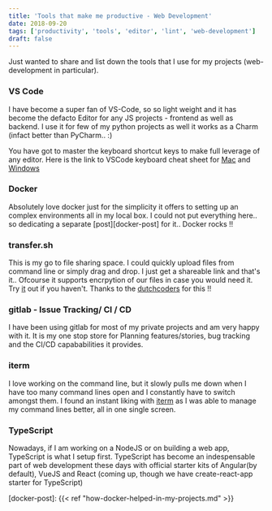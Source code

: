 ```yaml
---
title: 'Tools that make me productive - Web Development'
date: 2018-09-20
tags: ['productivity', 'tools', 'editor', 'lint', 'web-development']
draft: false
---
```


Just wanted to share and list down the tools that I use for my projects (web-development in particular).

### VS Code

I have become a super fan of VS-Code, so so light weight and it has become the defacto Editor for any JS projects - frontend as well as backend. I use it for few of my python projects as well it works as a Charm (infact better than PyCharm.. :)

You have got to master the keyboard shortcut keys to make full leverage of any editor. Here is the link to VSCode keyboard cheat sheet for [Mac][vs-code-mac-cheat-sheet] and [Windows][vs-code-windows-cheat-sheet]

### Docker

Absolutely love docker just for the simplicity it offers to setting up an complex environments all in my local box. I could not put everything here.. so dedicating a separate [post][docker-post] for it.. Docker rocks !!

### transfer.sh

This is my go to file sharing space. I could quickly upload files from command line or simply drag and drop. I just get a shareable link and that's it.. Ofcourse it supports encrpytion of our files in case you would need it. Try [it][transfer.sh] out if you haven't. Thanks to the [dutchcoders][dutch-coders] for this !!

### gitlab - Issue Tracking/ CI / CD

I have been using gitlab for most of my private projects and am very happy with it. It is my one stop store for Planning features/stories, bug tracking and the CI/CD capababilities it provides.

### iterm

I love working on the command line, but it slowly pulls me down when I have too many command lines open and I constantly have to switch amongst them. I found an instant liking with [iterm][iterm] as I was able to manage my command lines better, all in one single screen.

### TypeScript

Nowadays, if I am working on a NodeJS or on building a web app, TypeScript is what I setup first. TypeScript has become an indespensable part of web development these days with official starter kits of Angular(by default), VueJS and React (coming up, though we have create-react-app starter for TypeScript)

[vs-code-mac-cheat-sheet]: https://code.visualstudio.com/shortcuts/keyboard-shortcuts-macos.pdf
[vs-code-windows-cheat-sheet]: https://code.visualstudio.com/shortcuts/keyboard-shortcuts-windows.pdf

[docker-post]: {{< ref "how-docker-helped-in-my-projects.md" >}}

[transfer.sh]: https://transfer.sh/
[dutch-coders]: http://dutchcoders.io/
[iterm]: https://www.iterm2.com/
